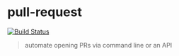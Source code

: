 # pull-request

[![Build Status](https://travis-ci.org/keirlawson/pull-request.svg?branch=master)](https://travis-ci.org/keirlawson/pull-request)

> automate opening PRs via command line or an API